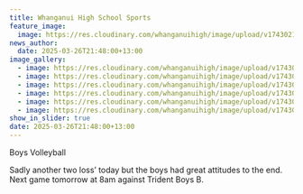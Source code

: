 ```yaml
---
title: Whanganui High School Sports
feature_image:
  image: https://res.cloudinary.com/whanganuihigh/image/upload/v1743021803/News/vbbb5.jpg
news_author:
  date: 2025-03-26T21:48:00+13:00
image_gallery:
  - image: https://res.cloudinary.com/whanganuihigh/image/upload/v1743021802/News/vbbb4.jpg
  - image: https://res.cloudinary.com/whanganuihigh/image/upload/v1743021803/News/vbbb6.jpg
  - image: https://res.cloudinary.com/whanganuihigh/image/upload/v1743021803/News/vbbb2.jpg
  - image: https://res.cloudinary.com/whanganuihigh/image/upload/v1743021801/News/vbbb1.jpg
  - image: https://res.cloudinary.com/whanganuihigh/image/upload/v1743021802/News/vbbb.jpg
  - image: https://res.cloudinary.com/whanganuihigh/image/upload/v1743021803/News/vbbb3.jpg
show_in_slider: true
date: 2025-03-26T21:48:00+13:00
---
```

Boys Volleyball 

Sadly another two loss’ today but the boys had great attitudes to the end. Next game tomorrow at 8am against Trident Boys B.
